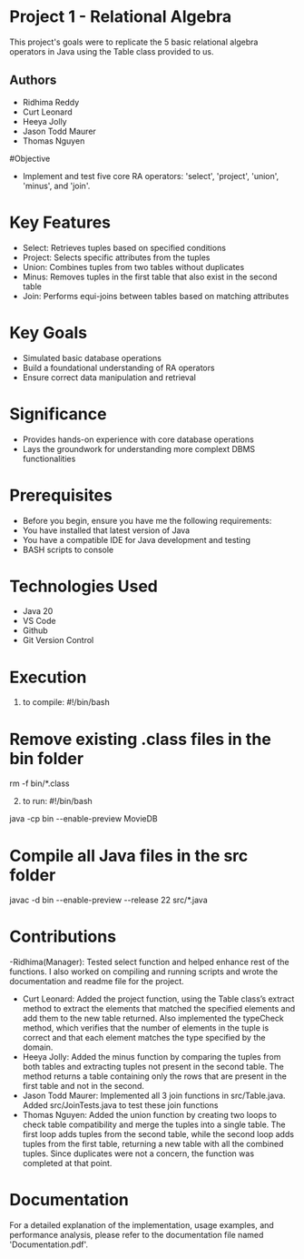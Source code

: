 # Project 1 - Relational Algebra

This project's goals were to replicate the 5 basic relational algebra operators in Java using the Table class provided to us. 

## Authors
- Ridhima Reddy
- Curt Leonard
- Heeya Jolly
- Jason Todd Maurer
- Thomas Nguyen

#Objective
- Implement and test five core RA operators: 'select', 'project', 'union', 'minus', and 'join'.   

# Key Features

- Select: Retrieves tuples based on specified conditions
- Project: Selects specific attributes from the tuples
- Union: Combines tuples from two tables without duplicates
- Minus: Removes tuples in the first table that also exist in the second table
- Join: Performs equi-joins between tables based on matching attributes

# Key Goals
- Simulated basic database operations
- Build a foundational understanding of RA operators
- Ensure correct data manipulation and retrieval

# Significance
- Provides hands-on experience with core database operations
- Lays the groundwork for understanding more complext DBMS functionalities

# Prerequisites
- Before you begin, ensure you have me the following requirements:
- You have installed that latest version of Java
- You have a compatible IDE for Java development and testing
- BASH scripts to console

# Technologies Used
- Java 20
- VS Code
- Github
- Git Version Control

# Execution
1. to compile:
 #!/bin/bash

# Remove existing .class files in the bin folder
rm -f bin/*.class

2. to run:
#!/bin/bash

java -cp  bin --enable-preview MovieDB

# Compile all Java files in the src folder
javac -d bin --enable-preview --release 22 src/*.java

# Contributions
-Ridhima(Manager): Tested select function and helped enhance rest of the functions. I also worked on compiling and running scripts and wrote the documentation and readme file for the project.
- Curt Leonard: Added the project function, using the Table class’s extract method to extract the elements that matched the specified elements and add them to the new table returned. Also implemented the typeCheck method, which verifies that the number of elements in the tuple is correct and that each element matches the type specified by the domain.
- Heeya Jolly: Added the minus function by comparing the tuples from both tables and extracting tuples not present in the second table. The method returns a table containing only the rows that are present in the first table and not in the second.
- Jason Todd Maurer: Implemented all 3 join functions in src/Table.java. Added src/JoinTests.java to test these join functions
- Thomas Nguyen: Added the union function by creating two loops to check table compatibility and merge the tuples into a single table. The first loop adds tuples from the second table, while the second loop adds tuples from the first table, returning a new table with all the combined tuples. Since duplicates were not a concern, the function was completed at that point.


# Documentation
For a detailed explanation of the implementation, usage examples, and performance analysis, please refer to the documentation file named 'Documentation.pdf'.




